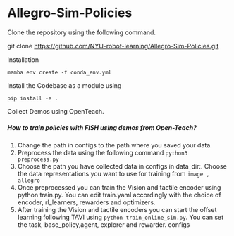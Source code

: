 # Allegro-Sim-Policies

Clone the repository using the following command.

git clone https://github.com/NYU-robot-learning/Allegro-Sim-Policies.git

Installation

`mamba env create -f conda_env.yml`

Install the Codebase as a module using 

`pip install -e .`

Collect Demos using OpenTeach.

##### How to train policies with FISH using demos from Open-Teach?

1. Change the path in configs to the path where you saved your data.
2. Preprocess the data using the following command `python3 preprocess.py`
3. Choose the path you have collected data in configs in data_dir:. Choose the data representations you want to use for training from `image , allegro`
4. Once preprocessed you can train the Vision and tactile encoder using python train.py. You can edit train.yaml accordingly with the choice of encoder, rl_learners, rewarders and optimizers.
5. After training the Vision and tactile encoders you can start the offset learning following TAVI using `python train_online_sim.py`. You can set the task, base_policy,agent, explorer and rewarder. configs